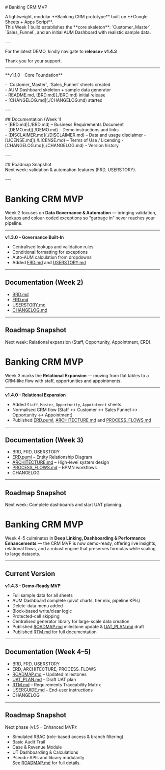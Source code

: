 \# Banking CRM MVP  

A lightweight, modular \*\*Banking CRM prototype\*\* built on \*\*Google Sheets \+ Apps Script\*\*.    
This Week 1 build establishes the \*\*core skeleton\*\*: \`Customer\_Master\`, \`Sales\_Funnel\`, and an initial AUM Dashboard with realistic sample data.

\---

For the latest DEMO, kindly navigate to 
**release> v1.4.3**

Thank you for your support.

---

\*\*v1.1.0 – Core Foundation\*\*  

\- \`Customer\_Master\`, \`Sales\_Funnel\` sheets created    
\- AUM Dashboard skeleton \+ sample data generator    
\- README.md, \[BRD.md\](./BRD.md) initial release    
\- \[CHANGELOG.md\](./CHANGELOG.md) started  

\---

\#\# Documentation (Week 1\)  
\- \[BRD.md\](./BRD.md) – Business Requirements Document  
\- \[DEMO.md](./DEMO.md) – Demo instructions and links  
\- \[DISCLAIMER.md](./DISCLAIMER.md) – Data and usage disclaimer 
\- \[LICENSE.md](./LICENSE.md) – Terms of Use / Licensing
\- \[CHANGELOG.md\](./CHANGELOG.md) – Version history  

\---

\#\# Roadmap Snapshot    
Next week: validation & automation features (FRD, USERSTORY).

\---

# Banking CRM MVP  

Week 2 focuses on **Data Governance & Automation** — bringing validation, lookups and colour-coded exceptions so “garbage in” never reaches your pipeline.

---

**v1.3.0 – Governance Built-In**  

- Centralised lookups and validation rules  
- Conditional formatting for exceptions  
- Auto-AUM calculation from dropdowns  
- Added [FRD.md](./FRD.md) and [USERSTORY.md](./USERSTORY.md)  

---

## Documentation (Week 2)
- [BRD.md](./BRD.md)  
- [FRD.md](./FRD.md)  
- [USERSTORY.md](./USERSTORY.md)  
- [CHANGELOG.md](./CHANGELOG.md)  

---

## Roadmap Snapshot  
Next week: Relational expansion (Staff, Opportunity, Appointment, ERD).

# Banking CRM MVP  

Week 3 marks the **Relational Expansion** — moving from flat tables to a CRM-like flow with staff, opportunities and appointments.

---

**v1.4.0 – Relational Expansion**  

- Added `Staff_Master`, `Opportunity`, `Appointment` sheets  
- Normalised CRM flow (Staff ↔ Customer ↔ Sales Funnel ↔ Opportunity ↔ Appointment)  
- Published [ERD.puml](./ERD.puml), [ARCHITECTURE.md](./ARCHITECTURE.md) and [PROCESS_FLOWS.md](./PROCESS_FLOWS.md)  

---

## Documentation (Week 3)
- BRD, FRD, USERSTORY  
- [ERD.puml](./ERD.puml) – Entity Relationship Diagram  
- [ARCHITECTURE.md](./ARCHITECTURE.md) – High-level system design  
- [PROCESS_FLOWS.md](./PROCESS_FLOWS.md) – BPMN workflows  
- CHANGELOG  

---

## Roadmap Snapshot  
Next week: Complete dashboards and start UAT planning.


# Banking CRM MVP  

Week 4–5 culminates in **Deep Linking, Dashboarding & Performance Enhancements** — the CRM MVP is now demo-ready, offering live insights, relational flows, and a robust engine that preserves formulas while scaling to large datasets.

---

## Current Version  
**v1.4.3 – Demo-Ready MVP**  

- Full sample data for all sheets  
- AUM Dashboard complete (pivot charts, tier mix, pipeline KPIs)  
- Delete-data menu added  
- Block-based write/clear logic  
- Protected-cell skipping  
- Centralised generator library for large-scale data creation  
- Published [ROADMAP.md](./ROADMAP.md) milestone update & [UAT_PLAN.md](./UAT_PLAN.md) draft  
- Published [RTM.md](./RTM.md) for full documentation  

---

## Documentation (Week 4–5)
- BRD, FRD, USERSTORY  
- ERD, ARCHITECTURE, PROCESS_FLOWS  
- [ROADMAP.md](./ROADMAP.md) – Updated milestones  
- [UAT_PLAN.md](./UAT_PLAN.md) – Draft UAT plan  
- [RTM.md](./RTM.md) – Requirements Traceability Matrix  
- [USERGUIDE.md](./USERGUIDE.md) – End-user instructions  
- CHANGELOG  

---

## Roadmap Snapshot  
Next phase (v1.5 – Enhanced MVP):  

- Simulated RBAC (role-based access & branch filtering)  
- Basic Audit Trail  
- Case & Revenue Module  
- UT Dashboarding & Calculations  
- Pseudo-APIs and library modularity  
See [ROADMAP.md](./ROADMAP.md) for full details.



